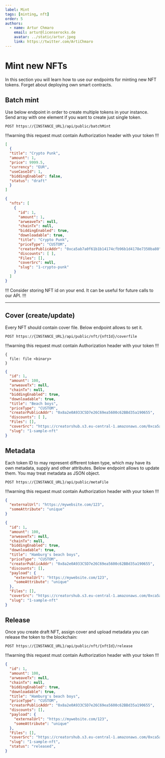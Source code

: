 ```yaml
---
label: Mint
tags: [minting, nft]
order: 5
authors:
  - name: Artur Chmaro
    email: artur@licenserocks.de
    avatar: ../static/artur.jpeg
    link: https://twitter.com/ArtiChmaro
---
```

# Mint new NFTs

In this section you will learn how to use our endpoints for minting new NFT tokens.
Forget about deploying own smart contracts.

## Batch mint

Use below endpoint in order to create multiple tokens in your instance.
Send array with one element if you want to create just single token.

```
POST https://{INSTANCE_URL}/api/public/batchMint
```

!!!warning
this request must contain Authorization header with your token
!!!

```json Payload (application/json)
[
  {
  "title": "Crypto Punk",
  "amount": 1,
  "price": 9999.5,
  "currency": "EUR",
  "useCaseId": 1,
  "biddingEnabled": false,
  "status": "draft"
  }
]
```

```json Response
{
  "nfts": [
    {
      "id": 1,
      "amount": 1,
      "arweaveTx": null,
      "chainTx": null,
      "biddingEnabled": true,
      "downloadable": true,
      "title": "Crypto Punk",
      "priceType": "CUSTOM",
      "creatorPublicAddr": "0xca5ab7a0f61b1b14174cfb96b1d4178e7350ba80",
      "discounts": [ ],
      "Files": [],
      "coverSrc": null,
      "slug": "1-crypto-punk"
    }
  ]
}
```

!!!
Consider storing NFT id on your end. It can be useful for future calls to our API.
!!!

---

## Cover (create/update)

Every NFT should contain cover file. Below endpoint allows to set it.

```
POST https://{INSTANCE_URL}/api/public/nft/{nftId}/coverfile
```

!!!warning
this request must contain Authorization header with your token
!!!

```Payload (multipart/form-data)
{
  file: file <binary>
}
```

```json Response
{
  "id": 1,
  "amount": 100,
  "arweaveTx": null,
  "chainTx": null,
  "biddingEnabled": true,
  "downloadable": true,
  "title": "Beach boys",
  "priceType": "CUSTOM",
  "creatorPublicAddr": "0x8a2e0A933C5D7e26C69ea5600c62BBd35a190655",
  "discounts": [ ],
  "Files": [],
  "coverSrc": "https://creatorshub.s3.eu-central-1.amazonaws.com/0xca5ab7a0f61b1b14174cfb96b1d4178e7350ba80/nftFiles/1/cover/sample-image.jpg",
  "slug": "1-sample-nft"
}
```

## Metadata
Each token ID to may represent different token type, which may have its own metadata, supply and other attributes.
Below endpoint allows to update them. You may treat metadata as JSON object.

```
POST https://{INSTANCE_URL}/api/public/metaFile
```

!!!warning
this request must contain Authorization header with your token
!!!

```json Payload (application/json)
{
  "externalUrl": "https://mywebsite.com/123",
  "someAttribute": "unique"
}
```

```json Response
{
  "id": 1,
  "amount": 100,
  "arweaveTx": null,
  "chainTx": null,
  "biddingEnabled": true,
  "downloadable": true,
  "title": "Hamburg's beach boys",
  "priceType": "CUSTOM",
  "creatorPublicAddr": "0x8a2e0A933C5D7e26C69ea5600c62BBd35a190655",
  "discounts": [],
  "payload": {
    "externalUrl": "https://mywebsite.com/123",
    "someAttribute": "unique"
  },
  "Files": [],
  "coverSrc": "https://creatorshub.s3.eu-central-1.amazonaws.com/0xca5ab7a0f61b1b14174cfb96b1d4178e7350ba80/nftFiles/1/cover/sample-image.jpg",
  "slug": "1-sample-nft"
}
```

## Release

Once you create draft NFT, assign cover and upload metadata you can release the token to the blockchain:

```
POST https://{INSTANCE_URL}/api/public/nft/{nftId}/release
```

!!!warning
this request must contain Authorization header with your token
!!!

```json Response
{
  "id": 1,
  "amount": 100,
  "arweaveTx": null,
  "chainTx": null,
  "biddingEnabled": true,
  "downloadable": true,
  "title": "Hamburg's beach boys",
  "priceType": "CUSTOM",
  "creatorPublicAddr": "0x8a2e0A933C5D7e26C69ea5600c62BBd35a190655",
  "discounts": [],
  "payload": {
    "externalUrl": "https://mywebsite.com/123",
    "someAttribute": "unique"
  },
  "Files": [],
  "coverSrc": "https://creatorshub.s3.eu-central-1.amazonaws.com/0xca5ab7a0f61b1b14174cfb96b1d4178e7350ba80/nftFiles/1/cover/sample-image.jpg",
  "slug": "1-sample-nft",
  "status": "released",
}
```
